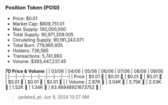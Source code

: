 
  ### Position Token (POSI)
  - Price: $0.01
  - Market Cap: $609,751.01
  - Max Supply: 100,000,000
  - Total Supply: 90,971,209.005
  - Circulating Supply: 90,191,243.071
  - Total Burn: 779,965.935
  - Holders: 736,585
  - Transactions: 5,741,993
  - Volume: $393,447,237.45

  **7D Price & Volume**
  | | 03&#x2F;06 | 04&#x2F;06 | 05&#x2F;06 | 06&#x2F;06 | 07&#x2F;06 | 08&#x2F;06 | 09&#x2F;06 |
  |---|---|---|---|---|---|---|---|
  | Price | $0.01 🔻 | $0.01 🚀 | $0.01 🚀 | $0.01 🔻 | $0.01 🔻 | $0.01 🚀 | $0.01 🔻 |
  | Volume | 2.87K 🚀 | 3.04K 🚀 | 3.75K 🚀 | 2.03K 🔻 | 1.52K 🔻 | 1.34K 🔻 | 83.46848921873752 🔻 |

  > updated_at: Jun 9, 2024 10:27 AM
